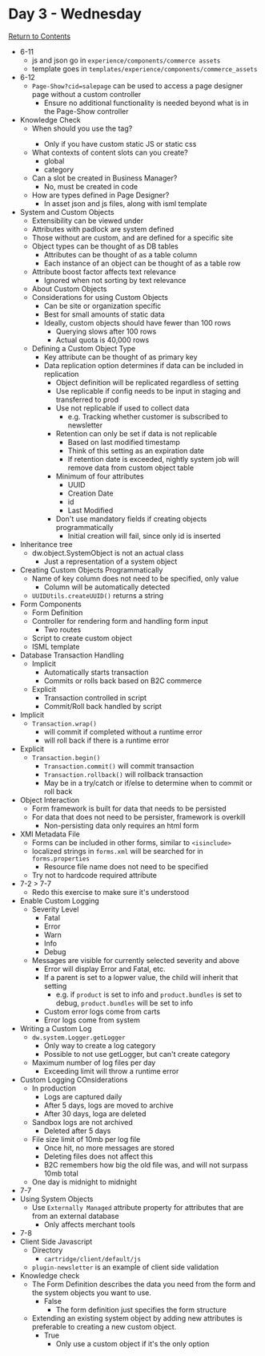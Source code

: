 # Day 3 - Wednesday
[Return to Contents](../README.md)

- 6-11
  - js and json go in `experience/components/commerce assets`
  - template goes in `templates/experience/components/commerce_assets`
- 6-12
  - `Page-Show?cid=salepage` can be used to access a page designer page without a custom controller
    - Ensure no additional functionality is needed beyond what is in the Page-Show controller
- Knowledge Check
  - When should you use the <isscript> tag?
    - Only if you have custom static JS or static css
  - What contexts of content slots can you create?
    - global
    - category
  - Can a slot be created in Business Manager?
    - No, must be created in code
  - How are types defined in Page Designer?
    - In asset json and js files, along with isml template
- System and Custom Objects
  - Extensibility can be viewed under 
  - Attributes with padlock are system defined
  - Those without are custom, and are defined for a specific site
  - Object types can be thought of as DB tables
    - Attributes can be thought of as a table column
    - Each instance of an object can be thought of as a table row
  - Attribute boost factor affects text relevance
    - Ignored when not sorting by text relevance
  - About Custom Objects
  - Considerations for using Custom Objects
    - Can be site or organization specific
    - Best for small amounts of static data
    - Ideally, custom objects should have fewer than 100 rows
      - Querying slows after 100 rows
      - Actual quota is 40,000 rows
  - Defining a Custom Object Type
    - Key attribute can be thought of as primary key
    - Data replication option determines if data can be included in replication
      - Object definition will be replicated regardless of setting
      - Use replicable if config needs to be input in staging and transferred to prod
      - Use not replicable if used to collect data
        - e.g. Tracking whether customer is subscribed to newsletter
      - Retention can only be set if data is not replicable
        - Based on last modified timestamp
        - Think of this setting as an expiration date
        - If retention date is exceeded, nightly system job will remove data from custom object table
      - Minimum of four attributes
        - UUID
        - Creation Date
        - id
        - Last Modified
      - Don't use mandatory fields if creating objects programmatically
        - Initial creation will fail, since only id is inserted
- Inheritance tree
  - dw.object.SystemObject is not an actual class
    - Just a representation of a system object
- Creating Custom Objects Programmatically
  - Name of key column does not need to be specified, only value
    - Column will be automatically detected
  - `UUIDUtils.createUUID()` returns a string
- Form Components
  - Form Definition
  - Controller for rendering form and handling form input
    - Two routes
  - Script to create custom object
  - ISML template
- Database Transaction Handling
  - Implicit
    - Automatically starts transaction
    - Commits or rolls back based on B2C commerce
  - Explicit
    - Transaction controlled in script
    - Commit/Roll back handled by script
- Implicit
  - `Transaction.wrap()`
    - will commit if completed without a runtime error
    - will roll back if there is a runtime error
- Explicit
  - `Transaction.begin()`
    - `Transaction.commit()` will commit transaction
    - `Transaction.rollback()` will rollback transaction
    - May be in a try/catch or if/else to determine when to commit or roll back
- Object Interaction
  - Form framework is built for data that needs to be persisted
  - For data that does not need to be persister, framework is overkill
    - Non-persisting data only requires an html form
- XMl Metadata File
  - Forms can be included in other forms, similar to `<isinclude>`
  - localized strings in `forms.xml` will be searched for in `forms.properties`
    - Resource file name does not need to be specified
  - Try not to hardcode required attribute
- 7-2 > 7-7
  - Redo this exercise to make sure it's understood
- Enable Custom Logging
  - Severity Level
    - Fatal
    - Error
    - Warn
    - Info
    - Debug
  - Messages are visible for currently selected severity and above
    - Error will display Error and Fatal, etc.
    - If a parent is set to a lopwer value, the child will inherit that setting
      - e.g. if `product` is set to info and `product.bundles` is set to debug, `product.bundles` will be set to info
    - Custom error logs come from carts
    - Error logs come from system
- Writing a Custom Log
  - `dw.system.Logger.getLogger`
    - Only way to create a log category
    - Possible to not use getLogger, but can't create category
  - Maximum number of log files per day
    - Exceeding limit will throw a runtime error
- Custom Logging COnsiderations
  - In production
    - Logs are captured daily
    - After 5 days, logs are moved to archive
    - After 30 days, loga are deleted
  - Sandbox logs are not archived
    - Deleted after 5 days
  - File size limit of 10mb per log file
    - Once hit, no more messages are stored
    - Deleting files does not affect this
    - B2C remembers how big the old file was, and will not surpass 10mb total
  - One day is midnight to midnight
- 7-7
- Using System Objects
  - Use `Externally Managed` attribute property for attributes that are from an external database
    - Only affects merchant tools
- 7-8
- Client Side Javascript
  - Directory
    - `cartridge/client/default/js`
  - `plugin-newsletter` is an example of client side validation
- Knowledge check
  - The Form Definition describes the data you need from
the form and the system objects you want to use.
    - False
      - The form definition just specifies the form structure
  - Extending an existing system object by adding new
attributes is preferable to creating a new custom
object.
    - True
      - Only use a custom object if it's the only option